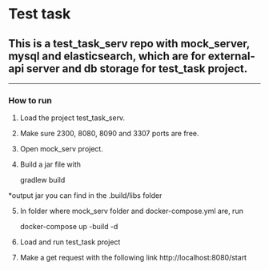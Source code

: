# Test task
## This is a test_task_serv repo with mock_server, mysql and elasticsearch, which are for external-api server and db storage for test_task project.

------------

### How to run
1. Load the project test_task_serv.
2. Make sure 2300, 8080, 8090 and 3307 ports are free.
3. Open mock_serv project.
4. Build a jar file with 

    gradlew build

*output jar you can find in the .build/libs folder

5. In folder where mock_serv folder and docker-compose.yml are, run 

    docker-compose up -build -d

6. Load and run test_task project
7. Make a get request with the following link http://localhost:8080/start
